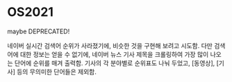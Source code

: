 # OS2021
maybe DEPRECATED!

네이버 실시간 검색어 순위가 사라졌기에, 비슷한 것을 구현해 보려고 시도함.
다만 검색어에 대한 정보는 얻을 수 없기에, 네이버 뉴스 기사 제목을 크롤링하여 가장 많이 나오는 단어에 순위를 매겨 출력함.
기사의 각 분야별로 순위표도 나눠 두었고, [동영상], [기사] 등의 무의미한 단어들은 제외함.
